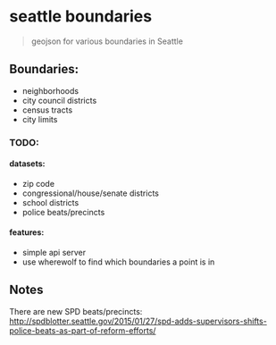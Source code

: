 # seattle boundaries

> geojson for various boundaries in Seattle

## Boundaries:

- neighborhoods
- city council districts
- census tracts
- city limits

### TODO:

#### datasets:
- zip code
- congressional/house/senate districts
- school districts
- police beats/precincts

#### features:

- simple api server
- use wherewolf to find which boundaries a point is in


## Notes

There are new SPD beats/precincts: http://spdblotter.seattle.gov/2015/01/27/spd-adds-supervisors-shifts-police-beats-as-part-of-reform-efforts/
